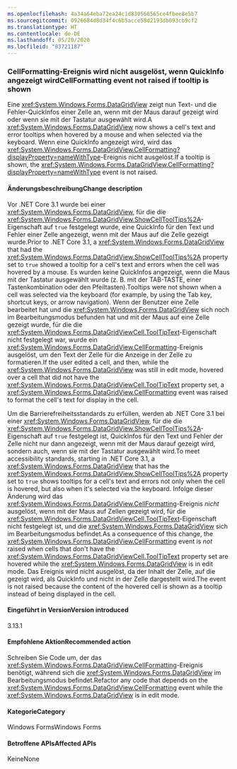 ```yaml
---
ms.openlocfilehash: 4a34a64eba72ea24c1d830566565ce4fbee8e5b7
ms.sourcegitcommit: 0926684d8d34f4c6b5acce58d2193db093cb9cf2
ms.translationtype: HT
ms.contentlocale: de-DE
ms.lasthandoff: 05/20/2020
ms.locfileid: "83721187"
---
```

### <a name="cellformatting-event-not-raised-if-tooltip-is-shown"></a><span data-ttu-id="b9eda-101">CellFormatting-Ereignis wird nicht ausgelöst, wenn QuickInfo angezeigt wird</span><span class="sxs-lookup"><span data-stu-id="b9eda-101">CellFormatting event not raised if tooltip is shown</span></span>

<span data-ttu-id="b9eda-102">Eine <xref:System.Windows.Forms.DataGridView> zeigt nun Text- und die Fehler-QuickInfos einer Zelle an, wenn mit der Maus darauf gezeigt wird oder wenn sie mit der Tastatur ausgewählt wird.</span><span class="sxs-lookup"><span data-stu-id="b9eda-102">A <xref:System.Windows.Forms.DataGridView> now shows a cell's text and error tooltips when hovered by a mouse and when selected via the keyboard.</span></span> <span data-ttu-id="b9eda-103">Wenn eine QuickInfo angezeigt wird, wird das <xref:System.Windows.Forms.DataGridView.CellFormatting?displayProperty=nameWithType>-Ereignis nicht ausgelöst.</span><span class="sxs-lookup"><span data-stu-id="b9eda-103">If a tooltip is shown, the <xref:System.Windows.Forms.DataGridView.CellFormatting?displayProperty=nameWithType> event is not raised.</span></span>

#### <a name="change-description"></a><span data-ttu-id="b9eda-104">Änderungsbeschreibung</span><span class="sxs-lookup"><span data-stu-id="b9eda-104">Change description</span></span>

<span data-ttu-id="b9eda-105">Vor .NET Core 3.1 wurde bei einer <xref:System.Windows.Forms.DataGridView>, für die die <xref:System.Windows.Forms.DataGridView.ShowCellToolTips%2A>-Eigenschaft auf `true` festgelegt wurde, eine QuickInfo für den Text und Fehler einer Zelle angezeigt, wenn mit der Maus auf die Zelle gezeigt wurde.</span><span class="sxs-lookup"><span data-stu-id="b9eda-105">Prior to .NET Core 3.1, a <xref:System.Windows.Forms.DataGridView> that had the <xref:System.Windows.Forms.DataGridView.ShowCellToolTips%2A> property set to `true` showed a tooltip for a cell's text and errors when the cell was hovered by a mouse.</span></span> <span data-ttu-id="b9eda-106">Es wurden keine QuickInfos angezeigt, wenn die Maus mit der Tastatur ausgewählt wurde (z. B. mit der TAB-TASTE, einer Tastenkombination oder den Pfeiltasten).</span><span class="sxs-lookup"><span data-stu-id="b9eda-106">Tooltips were not shown when a cell was selected via the keyboard (for example, by using the Tab key, shortcut keys, or arrow navigation).</span></span> <span data-ttu-id="b9eda-107">Wenn der Benutzer eine Zelle bearbeitet hat und die <xref:System.Windows.Forms.DataGridView> sich noch im Bearbeitungsmodus befunden hat und mit der Maus auf eine Zelle gezeigt wurde, für die die <xref:System.Windows.Forms.DataGridViewCell.ToolTipText>-Eigenschaft nicht festgelegt war, wurde ein <xref:System.Windows.Forms.DataGridView.CellFormatting>-Ereignis ausgelöst, um den Text der Zelle für die Anzeige in der Zelle zu formatieren.</span><span class="sxs-lookup"><span data-stu-id="b9eda-107">If the user edited a cell, and then, while the <xref:System.Windows.Forms.DataGridView> was still in edit mode, hovered over a cell that did not have the <xref:System.Windows.Forms.DataGridViewCell.ToolTipText> property set, a <xref:System.Windows.Forms.DataGridView.CellFormatting> event was raised to format the cell's text for display in the cell.</span></span>

<span data-ttu-id="b9eda-108">Um die Barrierefreiheitsstandards zu erfüllen, werden ab .NET Core 3.1 bei einer <xref:System.Windows.Forms.DataGridView>, für die die <xref:System.Windows.Forms.DataGridView.ShowCellToolTips%2A>-Eigenschaft auf `true` festgelegt ist, QuickInfos für den Text und Fehler der Zelle nicht nur dann angezeigt, wenn mit der Maus darauf gezeigt wird, sondern auch, wenn sie mit der Tastatur ausgewählt wird.</span><span class="sxs-lookup"><span data-stu-id="b9eda-108">To meet accessibility standards, starting in .NET Core 3.1, a <xref:System.Windows.Forms.DataGridView> that has the <xref:System.Windows.Forms.DataGridView.ShowCellToolTips%2A> property set to `true` shows tooltips for a cell's text and errors not only when the cell is hovered, but also when it's selected via the keyboard.</span></span> <span data-ttu-id="b9eda-109">Infolge dieser Änderung wird das <xref:System.Windows.Forms.DataGridView.CellFormatting>-Ereignis *nicht* ausgelöst, wenn mit der Maus auf Zellen gezeigt wird, für die <xref:System.Windows.Forms.DataGridViewCell.ToolTipText>-Eigenschaft nicht festgelegt ist, und die <xref:System.Windows.Forms.DataGridView> sich im Bearbeitungsmodus befindet.</span><span class="sxs-lookup"><span data-stu-id="b9eda-109">As a consequence of this change, the <xref:System.Windows.Forms.DataGridView.CellFormatting> event is *not* raised when cells that don't have the <xref:System.Windows.Forms.DataGridViewCell.ToolTipText> property set are hovered while the <xref:System.Windows.Forms.DataGridView> is in edit mode.</span></span> <span data-ttu-id="b9eda-110">Das Ereignis wird nicht ausgelöst, da der Inhalt der Zelle, auf die gezeigt wird, als QuickInfo und nicht in der Zelle dargestellt wird.</span><span class="sxs-lookup"><span data-stu-id="b9eda-110">The event is not raised because the content of the hovered cell is shown as a tooltip instead of being displayed in the cell.</span></span>

#### <a name="version-introduced"></a><span data-ttu-id="b9eda-111">Eingeführt in Version</span><span class="sxs-lookup"><span data-stu-id="b9eda-111">Version introduced</span></span>

<span data-ttu-id="b9eda-112">3.1</span><span class="sxs-lookup"><span data-stu-id="b9eda-112">3.1</span></span>

#### <a name="recommended-action"></a><span data-ttu-id="b9eda-113">Empfohlene Aktion</span><span class="sxs-lookup"><span data-stu-id="b9eda-113">Recommended action</span></span>

<span data-ttu-id="b9eda-114">Schreiben Sie Code um, der das <xref:System.Windows.Forms.DataGridView.CellFormatting>-Ereignis benötigt, während sich die <xref:System.Windows.Forms.DataGridView> im Bearbeitungsmodus befindet.</span><span class="sxs-lookup"><span data-stu-id="b9eda-114">Refactor any code that depends on the <xref:System.Windows.Forms.DataGridView.CellFormatting> event while the <xref:System.Windows.Forms.DataGridView> is in edit mode.</span></span>

#### <a name="category"></a><span data-ttu-id="b9eda-115">Kategorie</span><span class="sxs-lookup"><span data-stu-id="b9eda-115">Category</span></span>

<span data-ttu-id="b9eda-116">Windows Forms</span><span class="sxs-lookup"><span data-stu-id="b9eda-116">Windows Forms</span></span>

#### <a name="affected-apis"></a><span data-ttu-id="b9eda-117">Betroffene APIs</span><span class="sxs-lookup"><span data-stu-id="b9eda-117">Affected APIs</span></span>

<span data-ttu-id="b9eda-118">Keine</span><span class="sxs-lookup"><span data-stu-id="b9eda-118">None</span></span>

<!-- 

#### Affected APIs

Not detectable via API analysis.

-->
